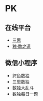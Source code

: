 # PK
<!-- START doctoc generated TOC please keep comment here to allow auto update -->
<!-- DON'T EDIT THIS SECTION, INSTEAD RE-RUN doctoc TO UPDATE -->

<!-- END doctoc generated TOC please keep comment here to allow auto update -->

## 在线平台

- [三思](https://www.12634.com/pk)
- [独·数之道](http://www.sudokufans.org.cn/pk/index.php)

## 微信小程序

- 鳄鱼数独
- 三思数独
- 数独大乱斗
- 数独每日一题
